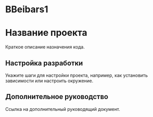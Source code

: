 # BBeibars1
# Название проекта
Краткое описание назначения кода.

## Настройка разработки
Укажите шаги для настройки проекта, например, как установить зависимости или настроить окружение.

## Дополнительное руководство
Ссылка на дополнительный руководящий документ.
